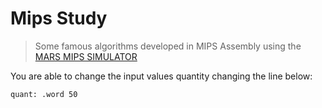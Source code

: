 # Mips Study
 
 >Some famous algorithms developed in MIPS Assembly using the [MARS MIPS SIMULATOR](http://courses.missouristate.edu/KenVollmar/mars/download.htm)

You are able to change the input values quantity changing the line below:

`quant: .word 50`

